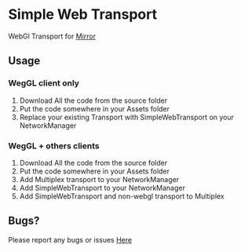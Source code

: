# Simple Web Transport

WebGl Transport for [Mirror](https://github.com/vis2k/Mirror)


## Usage

### WegGL client only
1) Download All the code from the source folder
2) Put the code somewhere in your Assets folder
3) Replace your existing Transport with SimpleWebTransport on your NetworkManager

### WegGL + others clients
1) Download All the code from the source folder
2) Put the code somewhere in your Assets folder
3) Add Multiplex transport to your NetworkManager
4) Add SimpleWebTransport to your NetworkManager
5) Add SimpleWebTransport and non-webgl transport to Multiplex

## Bugs?

Please report any bugs or issues [Here](https://github.com/MirrorNetworking/SimpleWebTransport/issues)
